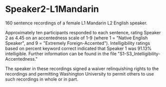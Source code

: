 # Speaker2-L1Mandarin
160 sentence recordings of a female L1 Mandarin L2 English speaker.

Approximately ten participants responded to each sentence, rating Speaker 2 as 4.45 on an accentedness scale of 1-9 (where 1 = "Native English Speaker", and 9 = "Extremely Foreign-Accented"). Intelligibility ratings based on percent keyword correct indicated that Speaker 1 was 91.13% intelligible. Further information can be found in the file "S1-S3_Intelligibility-Accentedness."

The speaker in these recordings signed a waiver relinquishing rights to the recordings and permitting Washington University to permit others to use such recordings in whole or in part.
